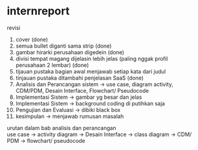 # internreport

revisi </br>
1. cover (done) </br>
2. semua bullet diganti sama strip (done) </br>
3. gambar hirarki perusahaan digedein (done) </br>
4. divisi tempat magang dijelasin lebih jelas (paling nggak profil perusahaan 2 lembar) (done) </br>
5. tijauan pustaka bagian awal menjawab setiap kata dari judul </br>
6. tinjauan pustaka ditambahi penjelasan SaaS (done) </br>
7. Analisis dan Perancangan sistem -> use case, diagram activity, CDM/PDM, Desain Interface, Flowchart/ Pseudocode </br>
8. Implementasi Sistem -> gambar yg besar dan jelas </br>
9. Implementasi Sistem -> background coding di putihkan saja </br>
10. Pengujian dan Evaluasi -> dibiki  black box </br>
11. kesimpulan -> menjawab rumusan masalah </br>


urutan dalam bab analisis dan perancangan </br>
use case -> activity diagram -> Desain Interface -> class diagram -> CDM/ PDM -> flowchart/ pseudocode